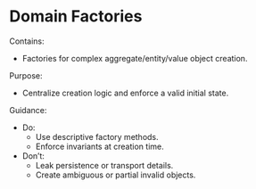 # Domain Factories

Contains:

- Factories for complex aggregate/entity/value object creation.

Purpose:

- Centralize creation logic and enforce a valid initial state.

Guidance:

- Do:
    - Use descriptive factory methods.
    - Enforce invariants at creation time.
- Don’t:
    - Leak persistence or transport details.
    - Create ambiguous or partial invalid objects.
